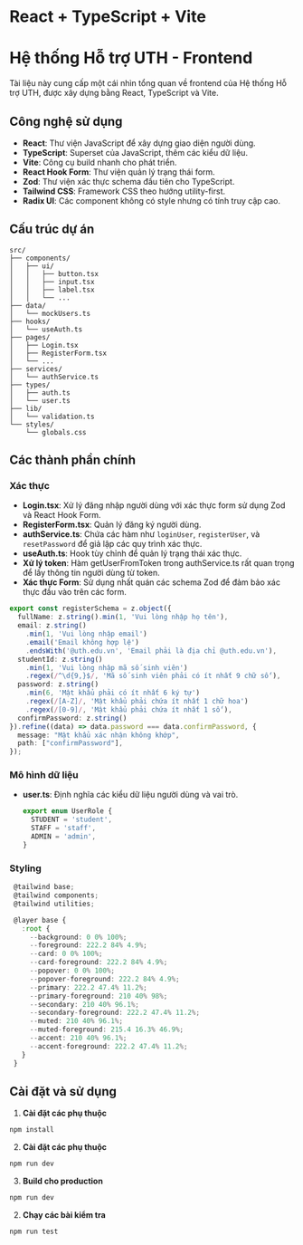# React + TypeScript + Vite

# Hệ thống Hỗ trợ UTH - Frontend

Tài liệu này cung cấp một cái nhìn tổng quan về frontend của Hệ thống Hỗ trợ UTH, được xây dựng bằng React, TypeScript và Vite.

## Công nghệ sử dụng

- **React**: Thư viện JavaScript để xây dựng giao diện người dùng.
- **TypeScript**: Superset của JavaScript, thêm các kiểu dữ liệu.
- **Vite**: Công cụ build nhanh cho phát triển.
- **React Hook Form**: Thư viện quản lý trạng thái form.
- **Zod**: Thư viện xác thực schema đầu tiên cho TypeScript.
- **Tailwind CSS**: Framework CSS theo hướng utility-first.
- **Radix UI**: Các component không có style nhưng có tính truy cập cao.

## Cấu trúc dự án

```plaintext
src/
├── components/
│   ├── ui/
│   │   ├── button.tsx
│   │   ├── input.tsx
│   │   ├── label.tsx
│   │   └── ...
├── data/
│   └── mockUsers.ts
├── hooks/
│   └── useAuth.ts
├── pages/
│   ├── Login.tsx
│   ├── RegisterForm.tsx
│   └── ...
├── services/
│   └── authService.ts
├── types/
│   ├── auth.ts
│   └── user.ts
├── lib/
│   └── validation.ts
└── styles/
    └── globals.css
```


## Các thành phần chính

### Xác thực

- **Login.tsx**: Xử lý đăng nhập người dùng với xác thực form sử dụng Zod và React Hook Form.
- **RegisterForm.tsx**: Quản lý đăng ký người dùng.
- **authService.ts**: Chứa các hàm như `loginUser`, `registerUser`, và `resetPassword` để giả lập các quy trình xác thực.
- **useAuth.ts**: Hook tùy chỉnh để quản lý trạng thái xác thực.
- **Xử lý token**: Hàm getUserFromToken trong authService.ts rất quan trọng để lấy thông tin người dùng từ token.
- **Xác thực Form**: Sử dụng nhất quán các schema Zod để đảm bảo xác thực đầu vào trên các form.
```typescript
export const registerSchema = z.object({
  fullName: z.string().min(1, 'Vui lòng nhập họ tên'),
  email: z.string()
    .min(1, 'Vui lòng nhập email')
    .email('Email không hợp lệ')
    .endsWith('@uth.edu.vn', 'Email phải là địa chỉ @uth.edu.vn'),
  studentId: z.string()
    .min(1, 'Vui lòng nhập mã số sinh viên')
    .regex(/^\d{9,}$/, 'Mã số sinh viên phải có ít nhất 9 chữ số'),
  password: z.string()
    .min(6, 'Mật khẩu phải có ít nhất 6 ký tự')
    .regex(/[A-Z]/, 'Mật khẩu phải chứa ít nhất 1 chữ hoa')
    .regex(/[0-9]/, 'Mật khẩu phải chứa ít nhất 1 số'),
  confirmPassword: z.string()
}).refine((data) => data.password === data.confirmPassword, {
  message: "Mật khẩu xác nhận không khớp",
  path: ["confirmPassword"],
});
```

### Mô hình dữ liệu

- **user.ts**: Định nghĩa các kiểu dữ liệu người dùng và vai trò.
  ```typescript
  export enum UserRole {
    STUDENT = 'student',
    STAFF = 'staff',
    ADMIN = 'admin',
  }
  ```
### Styling

 ```typescript
  @tailwind base;
  @tailwind components;
  @tailwind utilities;

  @layer base {
    :root {
      --background: 0 0% 100%;
      --foreground: 222.2 84% 4.9%;
      --card: 0 0% 100%;
      --card-foreground: 222.2 84% 4.9%;
      --popover: 0 0% 100%;
      --popover-foreground: 222.2 84% 4.9%;
      --primary: 222.2 47.4% 11.2%;
      --primary-foreground: 210 40% 98%;
      --secondary: 210 40% 96.1%;
      --secondary-foreground: 222.2 47.4% 11.2%;
      --muted: 210 40% 96.1%;
      --muted-foreground: 215.4 16.3% 46.9%;
      --accent: 210 40% 96.1%;
      --accent-foreground: 222.2 47.4% 11.2%;
    }
  }
 ```

## Cài đặt và sử dụng

1. **Cài đặt các phụ thuộc**
```sh
npm install
```
2. **Cài đặt các phụ thuộc**
  ```sh
  npm run dev
  ```
3. **Build cho production**
  ```sh
  npm run dev
  ```
2. **Chạy các bài kiểm tra**
  ```sh
  npm run test
  ```
